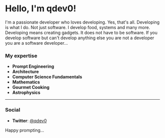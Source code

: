 # Hello, I'm qdev0! 

I'm a passionate developer who loves developing. Yes, that's all. Developing is what I do. Not just software. I develop food, systems and many more. Developing means creating gadgets. It does not have to be software. If you develop software but can't develop anything else you are not a developer you are a software developer...

### My expertise 

- **Prompt Engineering**  
- **Architecture**  
- **Computer Science Fundamentals**  
- **Mathematics**
- **Gourmet Cooking**
- **Astrophysics**

---

### Social

- **Twitter**: [@qdev0](https://twitter.com/qdev0)  

Happy prompting...
